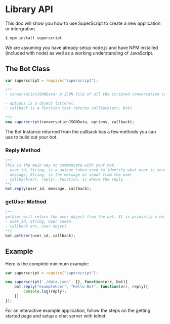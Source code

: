 

# Library API

This doc will show you how to use SuperScript to create a new application or intergration.

```sh
$ npm install superscript

```

We are assuming you have already setup node.js and have NPM installed (included with node) as well as a working understanding of JavaScript.
<a class="doc-anchor" name="bot"></a>
## The Bot Class

```javascript
var superscript = require("superscript");

/**
- conversationJSONData: A JSON file of all the scripted conversation compiled down to one file. This file is generated from the parse util in ./bin/parse

- options is a object litteral.
- callback is a function that returns callback(err, bot)

**/
new superscript(conversationJSONData, options, callback);

```

The Bot Instance returned from the callback has a few methods you can use to build out your bot.

### Reply Method
```javascript
/**
This is the main way to communcate with your bot.
- user_id, String, is a unique token used to identify what user is sending the message
- message, String, is the message or input from the user
- callback(err, reply), Function, is where the reply 
**/
bot.reply(user_id, message, callback);
```

### getUser Method
```javascript
/**
getUser will return the user object from the bot. It is primarily a helper function.
- user_id, String, User Token
- callback err, user object
**/
bot.getUser(user_id, callback);

```

<a class="doc-anchor" name="example"></a>
## Example 

Here is the complete minimum example:
```javascript
var superscript = require("superscript");

new superscript('./data.json', {}, function(err, bot){
	bot.reply("exampleUser", "Hello Bot", function(err, reply){
		console.log(reply);
	})
});

```

<div class="doc-box doc-info">
	For an interactive example application, follow the steps on the getting started page and setup a chat server with telnet.
</div>


